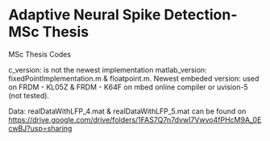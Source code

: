 # Adaptive Neural Spike Detection-MSc Thesis
 MSc Thesis Codes

c_version: is not the newest implementation
matlab_version: fixedPointImplementation.m & floatpoint.m.  Newest
embeded version: used on FRDM - KL05Z & FRDM - K64F on mbed online compiler or uvision-5 (not tested). 

Data: realDataWithLFP_4.mat & realDataWithLFP_5.mat can be found on 
https://drive.google.com/drive/folders/1FAS7Q7n7dvwI7Vwvo4fPHcM9A_0EcwBJ?usp=sharing

